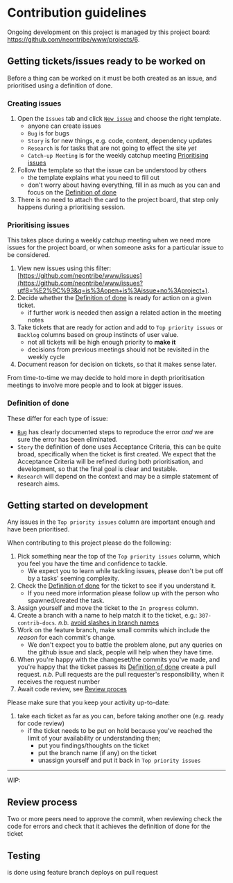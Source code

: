 # Contribution guidelines

Ongoing development on this project is managed by this project board: https://github.com/neontribe/www/projects/6.

## Getting tickets/issues ready to be worked on

Before a thing can be worked on it must be both created as an issue, and prioritised using a definition of done.

### Creating issues

1. Open the `Issues` tab and click [`New issue`](https://github.com/neontribe/www/issues/new/choose) and choose the right template.
   - anyone can create issues
   - `Bug` is for bugs
   - `Story` is for new things, e.g. code, content, dependency updates
   - `Research` is for tasks that are not going to effect the site _yet_
   - `Catch-up Meeting` is for the weekly catchup meeting [Prioritising issues](prioritising-issues)
1. Follow the template so that the issue can be understood by others
   - the template explains what you need to fill out
   - don't worry about having everything, fill in as much as you can and focus on the [Definition of done](#definition-of-done)
1. There is no need to attach the card to the project board, that step only happens during a prioritising session.

### Prioritising issues

This takes place during a weekly catchup meeting when we need more issues for the project board, or when someone asks for a particular issue to be considered.

1. View new issues using this filter: [https://github.com/neontribe/www/issues](https://github.com/neontribe/www/issues?utf8=%E2%9C%93&q=is%3Aopen+is%3Aissue+no%3Aproject+).
1. Decide whether the [Definition of done](#definition-of-done) is ready for action on a given ticket.
   - if further work is needed then assign a related action in the meeting notes
1. Take tickets that are ready for action and add to `Top priority issues` or `Backlog` columns based on group instincts of user value.
   - not all tickets will be high enough priority to **make it**
   - decisions from previous meetings should not be revisited in the weekly cycle
1. Document reason for decision on tickets, so that it makes sense later.

From time-to-time we may decide to hold more in depth prioritisation meetings to involve more people and to look at bigger issues.

### Definition of done

These differ for each type of issue:

- [`Bug`](https://english.stackexchange.com/a/40935) has clearly documented steps to reproduce the error _and_ we are sure the error has been eliminated.
- `Story` the definition of done uses Acceptance Criteria, this can be quite broad, specifically when the ticket is first created. We expect that the Acceptance Criteria will be refined during both prioritisation, and development, so that the final goal is clear and testable.
- `Research` will depend on the context and may be a simple statement of research aims.

## Getting started on development

Any issues in the `Top priority issues` column are important enough and have been prioritised.

When contributing to this project please do the following:

1. Pick something near the top of the `Top priority issues` column, which you feel you have the time and confidence to tackle.
   - We expect you to learn while tackling issues, please don't be put off by a tasks' seeming complexity.
1. Check the [Definition of done](#definition-of-done) for the ticket to see if you understand it.
   - If you need more information please follow up with the person who spawned/created the task.
1. Assign yourself and move the ticket to the `In progress` column.
1. Create a branch with a name to help match it to the ticket, e.g.: `307-contrib-docs`. _n.b._ [avoid slashes in branch names](https://stackoverflow.com/questions/2527355/using-the-slash-character-in-git-branch-name/2527452#2527452)
1. Work on the feature branch, make small commits which include the _reason_ for each commit's change.
   - We don't expect you to battle the problem alone, put any queries on the github issue and slack, people will help when they have time.
1. When you're happy with the changeset/the commits you've made, and you're happy that the ticket passes its [Definition of done](#definition-of-done) create a pull request.
   _n.b._ Pull requests are the pull requester's responsibility, when it receives the request number
1. Await code review, see [Review proces](#review-process)

Please make sure that you keep your activity up-to-date:

1. take each ticket as far as you can, before taking another one (e.g. ready for code review)
   - if the ticket needs to be put on hold because you've reached the limit of your availability or understanding then;
     - put you findings/thoughts on the ticket
     - put the branch name (if any) on the ticket
     - unassign yourself and put it back in `Top priority issues`

---

WIP:

## Review process

Two or more peers need to approve the commit, when reviewing check the code for errors and check that it achieves the definition of done for the ticket

## Testing

is done using feature branch deploys on pull request
